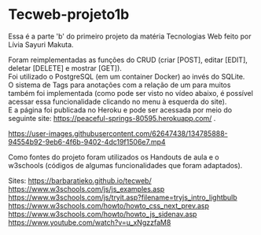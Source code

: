 # Tecweb-projeto1b

Essa é a parte 'b' do primeiro projeto da matéria Tecnologias Web feito por Lívia Sayuri Makuta.<br> 

Foram reimplementadas as funções do CRUD (criar [POST], editar [EDIT], deletar [DELETE] e mostrar [GET]).<br>
Foi utilizado o PostgreSQL (em um container Docker) ao invés do SQLite. <br>
O sistema de Tags para anotações com a relação de um para muitos também foi implementada (como pode ser visto no vídeo abaixo, é possível acessar essa funcionalidade clicando no menu à esquerda do site). <br>
E a página foi publicada no Heroku e pode ser acessada por meio do seguinte site: https://peaceful-springs-80595.herokuapp.com/ . <br>


https://user-images.githubusercontent.com/62647438/134785888-94554b92-9eb6-4f6b-9402-4dc19f1506e7.mp4


Como fontes do projeto foram utilizados os Handouts de aula e o w3schools (códigos de algumas funcionalidades que foram adaptados).<br>

Sites: https://barbaratieko.github.io/tecweb/ <br>
https://www.w3schools.com/js/js_examples.asp <br>
https://www.w3schools.com/js/tryit.asp?filename=tryjs_intro_lightbulb <br>
https://www.w3schools.com/howto/howto_css_next_prev.asp <br>
https://www.w3schools.com/howto/howto_js_sidenav.asp <br>
https://www.youtube.com/watch?v=u_xNgzzfaM8 <br>



